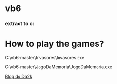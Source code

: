 # vb6
### extract to c:

# How to play the games?
C:\vb6-master\Invasores\Invasores.exe

C:\vb6-master\JogoDaMemoria\JogoDaMemoria.exe

[Blog do Da2k](https://blog.da2k.com.br)